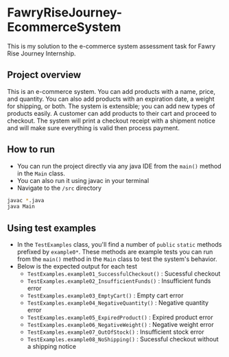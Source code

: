 # FawryRiseJourney-EcommerceSystem
This is my solution to the e-commerce system assessment task for Fawry Rise Journey Internship.

## Project overview
This is an e-commerce system. 
You can add products with a name, price, and quantity. You can also add products with an expiration date, a weight for shipping, or both.
The system is extensible; you can add new types of products easily.
A customer can add products to their cart and proceed to checkout.
The system will print a checkout receipt with a shipment notice and will make sure everything is valid then process payment.

## How to run
- You can run the project directly via any java IDE from the `main()` method in the `Main` class.
- You can also run it using javac in your terminal
- Navigate to the `/src` directory
```bash
javac *.java
java Main
```

## Using test examples
- In the `TestExamples` class, you'll find a number of `public` `static` methods prefixed by `example0*`. These methods are example tests you can run from the `main()` method in the `Main` class to test the system's behavior.
- Below is the expected output for each test
  - `TestExamples.example01_SuccessfulCheckout()` : Sucessful checkout
  - `TestExamples.example02_InsufficientFunds()` : Insufficient funds error
  - `TestExamples.example03_EmptyCart()` : Empty cart error
  - `TestExamples.example04_NegativeQuantity()` : Negative quantity error
  - `TestExamples.example05_ExpiredProduct()` : Expired product error
  - `TestExamples.example06_NegativeWeight()` : Negative weight error
  - `TestExamples.example07_OutOfStock()` : Insufficient stock error
  - `TestExamples.example08_NoShipping()` : Sucessful checkout without a shipping notice
